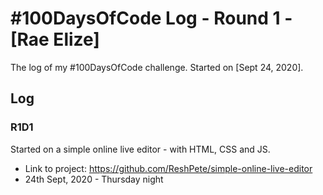 # #100DaysOfCode Log - Round 1 - [Rae Elize]

The log of my #100DaysOfCode challenge. Started on [Sept 24, 2020].

## Log

### R1D1 
Started on a simple online live editor - with HTML, CSS and JS.
- Link to project: https://github.com/ReshPete/simple-online-live-editor
- 24th Sept, 2020 - Thursday night

